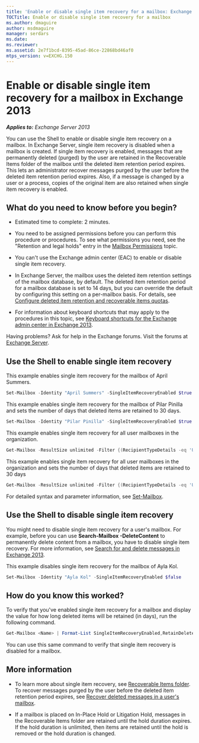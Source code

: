 ```yaml
---
title: 'Enable or disable single item recovery for a mailbox: Exchange 2013 Help'
TOCTitle: Enable or disable single item recovery for a mailbox
ms.author: dmaguire
author: msdmaguire
manager: serdars
ms.date:
ms.reviewer:
ms.assetid: 2e7f1bcd-8395-45ad-86ce-22868bd46af0
mtps_version: v=EXCHG.150
---
```


# Enable or disable single item recovery for a mailbox in Exchange 2013

_**Applies to:** Exchange Server 2013_

You can use the Shell to enable or disable single item recovery on a mailbox. In Exchange Server, single item recovery is disabled when a mailbox is created. If single item recovery is enabled, messages that are permanently deleted (purged) by the user are retained in the Recoverable Items folder of the mailbox until the deleted item retention period expires. This lets an administrator recover messages purged by the user before the deleted item retention period expires. Also, if a message is changed by a user or a process, copies of the original item are also retained when single item recovery is enabled.

## What do you need to know before you begin?

- Estimated time to complete: 2 minutes.

- You need to be assigned permissions before you can perform this procedure or procedures. To see what permissions you need, see the "Retention and legal holds" entry in the [Mailbox Permissions](https://technet.microsoft.com/library/5b690bcb-c6df-4511-90e1-08ca91f43b37.aspx) topic.

- You can't use the Exchange admin center (EAC) to enable or disable single item recovery.

- In Exchange Server, the mailbox uses the deleted item retention settings of the mailbox database, by default. The deleted item retention period for a mailbox database is set to 14 days, but you can override the default by configuring this setting on a per-mailbox basis. For details, see [Configure deleted item retention and recoverable items quotas](https://technet.microsoft.com/library/de7d667a-1c93-4364-a4f9-2aa5e3678b12.aspx).

- For information about keyboard shortcuts that may apply to the procedures in this topic, see [Keyboard shortcuts for the Exchange admin center in Exchange 2013](keyboard-shortcuts-in-the-exchange-admin-center-2013-help.md).

Having problems? Ask for help in the Exchange forums. Visit the forums at [Exchange Server](https://go.microsoft.com/fwlink/p/?linkId=60612).

## Use the Shell to enable single item recovery

This example enables single item recovery for the mailbox of April Summers.

```powershell
Set-Mailbox -Identity "April Summers" -SingleItemRecoveryEnabled $true
```

This example enables single item recovery for the mailbox of Pilar Pinilla and sets the number of days that deleted items are retained to 30 days.

```powershell
Set-Mailbox -Identity "Pilar Pinilla" -SingleItemRecoveryEnabled $true -RetainDeletedItemsFor 30
```

This example enables single item recovery for all user mailboxes in the organization.

```powershell
Get-Mailbox -ResultSize unlimited -Filter {(RecipientTypeDetails -eq 'UserMailbox')} | Set-Mailbox -SingleItemRecoveryEnabled $true
```

This example enables single item recovery for all user mailboxes in the organization and sets the number of days that deleted items are retained to 30 days

```powershell
Get-Mailbox -ResultSize unlimited -Filter {(RecipientTypeDetails -eq 'UserMailbox')} | Set-Mailbox -SingleItemRecoveryEnabled $true -RetainDeletedItemsFor 30
```

For detailed syntax and parameter information, see [Set-Mailbox](https://technet.microsoft.com/library/a0d413b9-d949-4df6-ba96-ac0906dedae2.aspx).

## Use the Shell to disable single item recovery

You might need to disable single item recovery for a user's mailbox. For example, before you can use **Search-Mailbox -DeleteContent** to permanently delete content from a mailbox, you have to disable single item recovery. For more information, see [Search for and delete messages in Exchange 2013](search-for-and-delete-messages-exchange-2013-help.md).

This example disables single item recovery for the mailbox of Ayla Kol.

```powershell
Set-Mailbox -Identity "Ayla Kol" -SingleItemRecoveryEnabled $false
```

## How do you know this worked?

To verify that you've enabled single item recovery for a mailbox and display the value for how long deleted items will be retained (in days), run the following command.

```powershell
Get-Mailbox <Name> | Format-List SingleItemRecoveryEnabled,RetainDeletedItemsFor
```

You can use this same command to verify that single item recovery is disabled for a mailbox.

## More information

- To learn more about single item recovery, see [Recoverable Items folder](https://technet.microsoft.com/library/efc48fb4-2ed8-4d05-93af-f3505fbc389d.aspx). To recover messages purged by the user before the deleted item retention period expires, see [Recover deleted messages in a user's mailbox](recover-deleted-messages-exchange-2013-help.md).

- If a mailbox is placed on In-Place Hold or Litigation Hold, messages in the Recoverable Items folder are retained until the hold duration expires. If the hold duration is unlimited, then items are retained until the hold is removed or the hold duration is changed.
